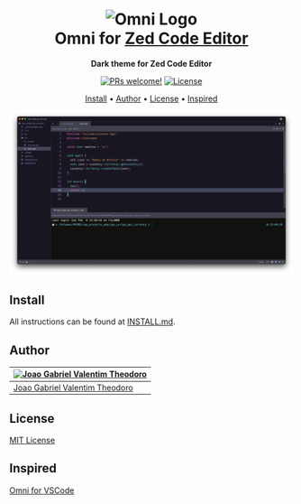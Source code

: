 <h1 align="center">
    <img src="https://storage.googleapis.com/golden-wind/github/omni/omni.png" alt="Omni Logo" height="100" /> <br />
    Omni for <a href="https://zed.dev">Zed Code Editor</a>
</h1>
<p align="center" dir="auto">
  <strong>Dark theme for Zed Code Editor</strong>
</p>
<p align="center" dir="auto">
  <a target="_blank" rel="noopener noreferrer nofollow" href="https://camo.githubusercontent.com/e6a32b89e5f388861978760bdf0b0693fd052cf8021d04dd7f514664c6a70262/68747470733a2f2f696d672e736869656c64732e696f2f62616467652f5052732d77656c636f6d652d2532333546434336462e737667"><img src="https://camo.githubusercontent.com/e6a32b89e5f388861978760bdf0b0693fd052cf8021d04dd7f514664c6a70262/68747470733a2f2f696d672e736869656c64732e696f2f62616467652f5052732d77656c636f6d652d2532333546434336462e737667" alt="PRs welcome!" data-canonical-src="https://img.shields.io/badge/PRs-welcome-%235FCC6F.svg" style="max-width: 100%;"></a>
  <a target="_blank" rel="noopener noreferrer nofollow" href="https://camo.githubusercontent.com/e3607f5f952b0e068f125a0af75bf634196aed9525fea4c220758eb39612d998/68747470733a2f2f696d672e736869656c64732e696f2f62616467652f6c6963656e73652d4d49542d253233354643433646"><img alt="License" src="https://camo.githubusercontent.com/e3607f5f952b0e068f125a0af75bf634196aed9525fea4c220758eb39612d998/68747470733a2f2f696d672e736869656c64732e696f2f62616467652f6c6963656e73652d4d49542d253233354643433646" data-canonical-src="https://img.shields.io/badge/license-MIT-%235FCC6F" style="max-width: 100%;"></a>
</p>

<p align="center" dir="auto">
  <a href="#install">Install</a> •
  <a href="#author">Author</a> •
  <a href="#license">License</a> •
  <a href="#inspired">Inspired</a>   
</p>

<p align="center">
 <img src=".github/assets/img/zed_omni.png" alt="Zed Code Editor" />
</p>

<h2 tabindex="-1" class="heading-element" dir="auto" id="install">Install</h2>

<p dir="auto">All instructions can be found at <a href="INSTALL.md">INSTALL.md</a>.</p>

<h2 tabindex="-1" class="heading-element" dir="auto" id="author">Author</h2>

<table>
<thead>
<tr>
<th><a href="https://github.com/JoaoGaValentim"><img src="https://avatars.githubusercontent.com/u/167941380?v=4&size=64" alt="Joao Gabriel Valentim Theodoro"></a></th>
</tr>
</thead>
<tbody>
<tr>
<td><a href="https://github.com/JoaoGaValentim">Joao Gabriel Valentim Theodoro</a></td>
</tr>
</tbody>
</table>

<h2 tabindex="-1" class="heading-element" dir="auto" id="license">License</h2>

<p dir="auto"><a href="LICENSE.md">MIT License</a></p>

<h2 tabindex="-1" class="heading-element" dir="auto" id="inspired">Inspired</h2>

<p dir="auto"><a href="https://github.com/getomni/visual-studio-code">Omni for VSCode</a></p>


